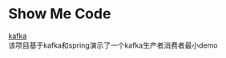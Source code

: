 # Show Me Code

[kafka](https://github.com/CCMEOW/cicispring/tree/master/src/main/java/cici/kafka)  
该项目基于kafka和spring演示了一个kafka生产者消费者最小demo
